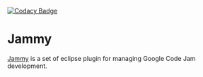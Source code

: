 [![Codacy Badge](https://api.codacy.com/project/badge/grade/7bc9a029a2994ecfaeb2d4040f60979a)](https://www.codacy.com/app/felix-voituret/review-classdesign-jammy)

# Jammy

[Jammy](http://faylixe.github.io/review.classdesign.jammy/) is a set of eclipse plugin for managing Google Code Jam development.
